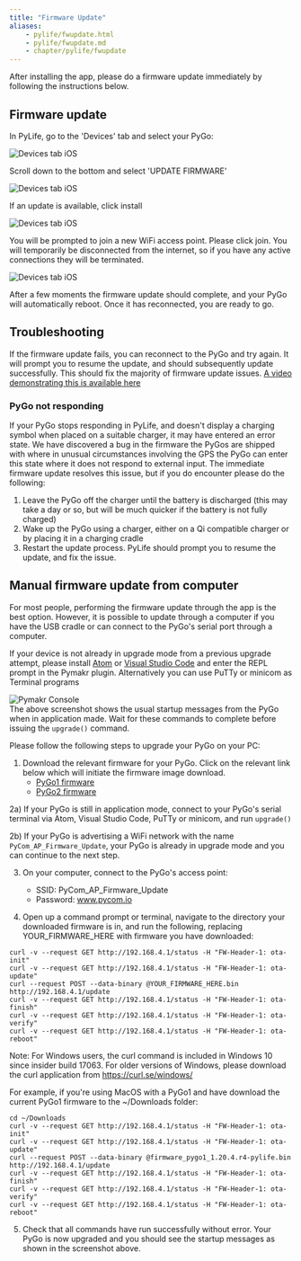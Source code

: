 ```yaml
---
title: "Firmware Update"
aliases:
    - pylife/fwupdate.html
    - pylife/fwupdate.md
    - chapter/pylife/fwupdate
---
```


After installing the app, please do a firmware update immediately by following the instructions below.


## Firmware update
In PyLife, go to the 'Devices' tab and select your PyGo:

![Devices tab iOS](/gitbook/assets/pylife/fwupdate/devices_menu_iOS.png)

Scroll down to the bottom and select 'UPDATE FIRMWARE'

![Devices tab iOS](/gitbook/assets/pylife/fwupdate/device_details_iOS.png)

If an update is available, click install

![Devices tab iOS](/gitbook/assets/pylife/fwupdate/update_available_iOS.png)

You will be prompted to join a new WiFi access point. Please click join. You will temporarily be disconnected from the internet, so if you have any active connections they will be terminated.

![Devices tab iOS](/gitbook/assets/pylife/fwupdate/update_join_wifi_iOS.png)

After a few moments the firmware update should complete, and your PyGo will automatically reboot.
Once it has reconnected, you are ready to go.


## Troubleshooting
If the firmware update fails, you can reconnect to the PyGo and try again. It will prompt you to resume the update, and should subsequently update successfully. This should fix the majority of firmware update issues.
[A video demonstrating this is available here](/gitbook/assets/pylife/fwupdate/PyGoFirmwareUpdate.mp4)


### PyGo not responding
If your PyGo stops responding in PyLife, and doesn't display a charging symbol when placed on a suitable charger, it may have entered an error state. We have discovered a bug in the firmware the PyGos are shipped with where in unusual circumstances involving the GPS the PyGo can enter this state where it does not respond to external input.
The immediate firmware update resolves this issue, but if you do encounter please do the following:
  1) Leave the PyGo off the charger until the battery is discharged (this may take a day or so, but will be much quicker if the battery is not fully charged)
  2) Wake up the PyGo using a charger, either on a Qi compatible charger or by placing it in a charging cradle
  3) Restart the update process. PyLife should prompt you to resume the update, and fix the issue.


## Manual firmware update from computer
For most people, performing the firmware update through the app is the best option. However, it is possible to update through a computer if you have the USB cradle or can connect to the PyGo's serial port through a computer.

If your device is not already in upgrade mode from a previous upgrade attempt, please install [Atom](https://docs.pycom.io/gettingstarted/software/atom/) or [Visual Studio Code](https://docs.pycom.io/gettingstarted/software/vscode/) and enter the REPL prompt in the Pymakr plugin. Alternatively you can use PuTTy or minicom as Terminal programs

![Pymakr Console](/gitbook/assets/pylife/fwupdate/pymakr.png)
<br>The above screenshot shows the usual startup messages from the PyGo when in application made. Wait for these commands to complete before issuing the `upgrade()` command.

Please follow the following steps to upgrade your PyGo on your PC:
  1) Download the relevant firmware for your PyGo. Click on the relevant link below which will initiate the firmware image download.
      * [PyGo1 firmware](https://software.pycom.io/manifest.json?sysname=pygo1&fwtype=pylife&current_ver=1.20.4&download=true)
      * [PyGo2 firmware](https://software.pycom.io/manifest.json?sysname=pygo2&fwtype=pylife&current_ver=1.20.4&download=true)

  2a) If your PyGo is still in application mode, connect to your PyGo's serial terminal via Atom, Visual Studio Code, PuTTy or minicom, and run `upgrade()`

  2b) If your PyGo is advertising a WiFi network with the name `PyCom_AP_Firmware_Update`, your PyGo is already in upgrade mode and you can continue to the next step.

  3) On your computer, connect to the PyGo's access point:
      * SSID: PyCom_AP_Firmware_Update
      * Password: www.pycom.io

  4) Open up a command prompt or terminal, navigate to the directory your downloaded firmware is in, and run the following, replacing YOUR_FIRMWARE_HERE with firmware you have downloaded:

```
curl -v --request GET http://192.168.4.1/status -H "FW-Header-1: ota-init"
curl -v --request GET http://192.168.4.1/status -H "FW-Header-1: ota-update"
curl --request POST --data-binary @YOUR_FIRMWARE_HERE.bin http://192.168.4.1/update
curl -v --request GET http://192.168.4.1/status -H "FW-Header-1: ota-finish"
curl -v --request GET http://192.168.4.1/status -H "FW-Header-1: ota-verify"
curl -v --request GET http://192.168.4.1/status -H "FW-Header-1: ota-reboot"
```

Note: For Windows users, the curl command is included in Windows 10 since insider build 17063. For older versions of Windows, please download the curl application from https://curl.se/windows/

For example, if you're using MacOS with a PyGo1 and have download the current PyGo1 firmware to the ~/Downloads folder:

```
cd ~/Downloads
curl -v --request GET http://192.168.4.1/status -H "FW-Header-1: ota-init"
curl -v --request GET http://192.168.4.1/status -H "FW-Header-1: ota-update"
curl --request POST --data-binary @firmware_pygo1_1.20.4.r4-pylife.bin http://192.168.4.1/update
curl -v --request GET http://192.168.4.1/status -H "FW-Header-1: ota-finish"
curl -v --request GET http://192.168.4.1/status -H "FW-Header-1: ota-verify"
curl -v --request GET http://192.168.4.1/status -H "FW-Header-1: ota-reboot"
```

  5) Check that all commands have run successfully without error. Your PyGo is now upgraded and you should see the startup messages as shown in the screenshot above.
